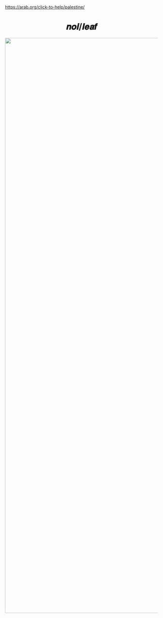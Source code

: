 https://arab.org/click-to-help/palestine/
<h1 align="center"> 𝒏𝒐𝒊/𝒍𝒆𝒂𝒇
 </h1>


<div align="center">
 <img width="1888" height="1888" alt="<img width="1888" height="1888" alt="hereaugio (2)" src="https://github.com/user-attachments/assets/f8e1e001-6b21-418e-b6df-e89535cefc71" />










